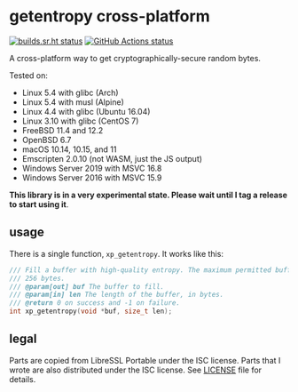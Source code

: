 # getentropy cross-platform

[![builds.sr.ht status](https://builds.sr.ht/~aman/xp-getentropy.svg)](https://builds.sr.ht/~aman/xp-getentropy?)
[![GitHub Actions status](https://github.com/a-vrma/xp-getentropy/workflows/GitHub%20CI/badge.svg)](https://github.com/a-vrma/xp-getentropy/actions)

A cross-platform way to get cryptographically-secure random bytes.

Tested on:

- Linux 5.4 with glibc (Arch)
- Linux 5.4 with musl (Alpine)
- Linux 4.4 with glibc (Ubuntu 16.04)
- Linux 3.10 with glibc (CentOS 7)
- FreeBSD 11.4 and 12.2
- OpenBSD 6.7
- macOS 10.14, 10.15, and 11
- Emscripten 2.0.10 (not WASM, just the JS output)
- Windows Server 2019 with MSVC 16.8
- Windows Server 2016 with MSVC 15.9

**This library is in a very experimental state. Please wait until I tag a
release to start using it**.

## usage

There is a single function, `xp_getentropy`. It works like this:

```c
/// Fill a buffer with high-quality entropy. The maximum permitted buffer size is
/// 256 bytes.
/// @param[out] buf The buffer to fill.
/// @param[in] len The length of the buffer, in bytes.
/// @return 0 on success and -1 on failure.
int xp_getentropy(void *buf, size_t len);
```

## legal

Parts are copied from LibreSSL Portable under the ISC license. Parts that I
wrote are also distributed under the ISC license. See [LICENSE](LICENSE) file
for details.
